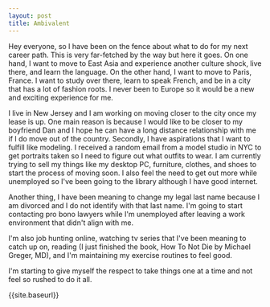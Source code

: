 ```yaml
---
layout: post
title: Ambivalent
---
```


Hey everyone, so I have been on the fence about what to do for my next career path. This is very far-fetched by the way but here it goes. On one hand, I want to move to East Asia and experience another culture shock, live there, and learn the language.  On the other hand, I want to move to Paris, France. I want to study over there, learn to speak French, and be in a city that has a lot of fashion roots. I never been to Europe so it would be a new and exciting experience for me. 

I live in New Jersey and I am working on moving closer to the city once my lease is up. One main reason is because I would like to be closer to my boyfriend Dan and I hope he can have a long distance relationship with me if I do move out of the country.  Secondly, I have aspirations that I want to fulfill like modeling. I received a random email from a model studio in NYC to get portraits taken so I need to figure out what outfits to wear. I am currently trying to sell my things like my desktop PC, furniture, clothes, and shoes to start the process of moving soon. I also feel the need to get out more while unemployed so I've been going to the library although I have good internet.

Another thing, I have been meaning to change my legal last name because I am divorced and I do not identify with that last name.  I'm going to start contacting pro bono lawyers while I'm unemployed after leaving a work environment that didn't align with me.

I'm also job hunting online, watching tv series that I've been meaning to catch up on, reading (I just finished the book, How To Not Die by Michael Greger, MD), and I'm maintaining my exercise routines to feel good.  

I'm starting to give myself the respect to take things one at a time and not feel so rushed to do it all.

{{site.baseurl}}
